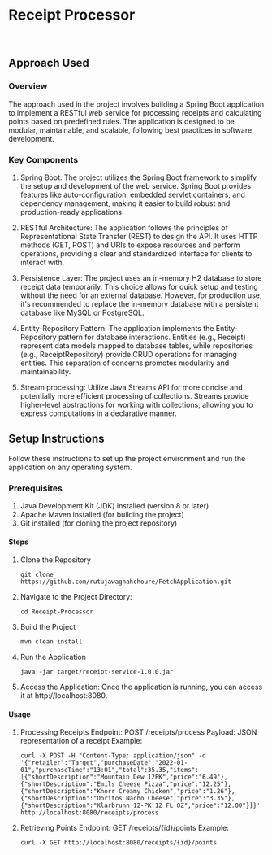 # Receipt Processor<br>
<br>

## Approach Used
### Overview
The approach used in the project involves building a Spring Boot application to implement a RESTful web service for processing receipts and calculating points based on predefined rules. 
The application is designed to be modular, maintainable, and scalable, following best practices in software development.

### Key Components<br>
1. Spring Boot: The project utilizes the Spring Boot framework to simplify the setup and development of the web service. Spring Boot provides features like auto-configuration, embedded servlet containers, and dependency management, making it easier to build robust and production-ready applications.<br>

2. RESTful Architecture: The application follows the principles of Representational State Transfer (REST) to design the API. It uses HTTP methods (GET, POST) and URIs to expose resources and perform operations, providing a clear and standardized interface for clients to interact with.<br>

3. Persistence Layer: The project uses an in-memory H2 database to store receipt data temporarily. This choice allows for quick setup and testing without the need for an external database. However, for production use, it's recommended to replace the in-memory database with a persistent database like MySQL or PostgreSQL.<br>

4. Entity-Repository Pattern: The application implements the Entity-Repository pattern for database interactions. Entities (e.g., Receipt) represent data models mapped to database tables, while repositories (e.g., ReceiptRepository) provide CRUD operations for managing entities. This separation of concerns promotes modularity and maintainability.<br>

5. Stream processing: Utilize Java Streams API for more concise and potentially more efficient processing of collections. Streams provide higher-level abstractions for working with collections, allowing you to express computations in a declarative manner.<br>


## Setup Instructions
Follow these instructions to set up the project environment and run the application on any operating system.

### Prerequisites
1. Java Development Kit (JDK) installed (version 8 or later)
2. Apache Maven installed (for building the project)
3. Git installed (for cloning the project repository)


#### Steps
1. Clone the Repository
   ```
   git clone https://github.com/rutujawaghahchoure/FetchApplication.git
   ```
2. Navigate to the Project Directory:
   ```
   cd Receipt-Processor
   ```
3. Build the Project
   ```
   mvn clean install
   ```

4. Run the Application
   ```
   java -jar target/receipt-service-1.0.0.jar
   ```

5. Access the Application:
   Once the application is running, you can access it at http://localhost:8080.

#### Usage
1. Processing Receipts
    Endpoint: POST /receipts/process
   Payload: JSON representation of a receipt
   Example:
   ```
   curl -X POST -H "Content-Type: application/json" -d '{"retailer":"Target","purchaseDate":"2022-01-01","purchaseTime":"13:01","total":35.35,"items":[{"shortDescription":"Mountain Dew 12PK","price":"6.49"},{"shortDescription":"Emils Cheese Pizza","price":"12.25"},{"shortDescription":"Knorr Creamy Chicken","price":"1.26"},{"shortDescription":"Doritos Nacho Cheese","price":"3.35"},{"shortDescription":"Klarbrunn 12-PK 12 FL OZ","price":"12.00"}]}' http://localhost:8080/receipts/process
   ```

2. Retrieving Points
   Endpoint: GET /receipts/{id}/points
   Example:
   ```
   curl -X GET http://localhost:8080/receipts/{id}/points
   ```

